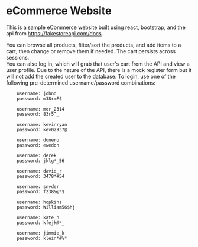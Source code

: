 # eCommerce Website

This is a sample eCommerce website built using react, bootstrap, and the api from https://fakestoreapi.com/docs.

You can browse all products, filter/sort the products, and add items to a cart, then change or remove them if needed.  The cart persists across sessions.  
You can also log in, which will grab that user's cart from the API and view a user profile.  Due to the nature of the API, there is a mock register form but it will not add
the created user to the database.  To login, use one of the following pre-determined username/password combinations:

        username: johnd
        password: m38rmF$

        username: mor_2314
        password: 83r5^_

        username: kevinryan
        password: kev02937@

        username: donero
        password: ewedon

        username: derek
        password: jklg*_56

        username: david_r
        password: 3478*#54

        username: snyder
        password: f238&@*$

        username: hopkins
        password: William56$hj

        username: kate_h
        password: kfejk@*_

        username: jimmie_k
        password: klein*#%*
